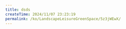 ```yaml
---
title: dsds
createTime: 2024/11/07 23:23:19
permalink: /ko/LandscapeLeisureGreenSpace/5z3jWEwX/
---
```


